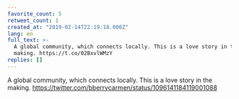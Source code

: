 ```yaml
---
favorite_count: 5
retweet_count: 1
created_at: "2019-02-14T22:19:18.000Z"
lang: en
full_text: >-
  A global community, which connects locally. This is a love story in the
  making. https://t.co/02BxvlWMzY
replies: []
---
```


A global community, which connects locally. This is a love story in the making.
<https://twitter.com/bberrycarmen/status/1096141184119001088>
